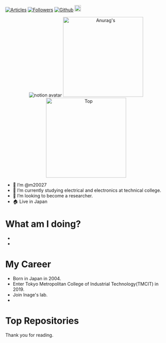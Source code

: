 [![Articles](https://badgen.org/img/qiita/m20027/articles?style=plastic)](https://qiita.com/m20027)
[![Followers](https://badgen.org/img/qiita/m20027/followers?style=plastic)](https://qiita.com/m20027)
[![Github](https://img.shields.io/github/followers/m20027?label=Follow&style=social)](https://github.com/m20027)
<a href="https://scholar.google.com/citations?user=wf9rol4AAAAJ&hl=en" target="_blank" rel="noopener noreferrer">
<img src="https://addons.mozilla.org/user-media/addon_icons/602/602626-64.png?modified=1628718767" width="20">
</a>
<!--
![image](https://github.com/m20027/m20027/blob/main/image.png)
-->

<div align="center"> 
     <img src="https://notion-avatar.vercel.app/api/img/eyJmYWNlIjoxNCwibm9zZSI6MTIsIm1vdXRoIjo2LCJleWVzIjoxMCwiZXllYnJvd3MiOjksImdsYXNzZXMiOjEyLCJoYWlyIjo2LCJhY2Nlc3NvcmllcyI6MTMsImRldGFpbHMiOjAsImJlYXJkIjowLCJmbGlwIjowLCJjb2xvciI6InJnYmEoMjU1LCAwLCAwLCAwKSIsInNoYXBlIjoibm9uZSJ9" alt="notion avatar">
     <img height=250 src="https://github-readme-stats.vercel.app/api?username=m20027&show_icons=true&theme=dark&lcache_seconds=1800&count_private=true&locale=en&langs_count=10" alt=Anurag's GitHub stats"/>
</a>
<img height=250 src="https://github-readme-stats.vercel.app/api/top-langs/?username=m20027&theme=dark" alt=Top Langs/>
</a>
</div>

- 👋 I’m @m20027
- 🌱 I’m currently studying electrical and electronics at technical college.
- 💞️ I’m looking to become a researcher.
- 🏠 Live in Japan

# What am I doing?
- 
- 

# My Career
- Born in Japan in 2004. 
- Enter Tokyo Metropolitan College of Industrial Technology(TMCIT) in 2019.
- Join Inage's lab.
- 
     
# Top Repositories

Thank you for reading.

<!---
m20027/m20027 is a ✨ special ✨ repository because its `README.md` (this file) appears on your GitHub profile.
You can click the Preview link to take a look at your changes.
--->
